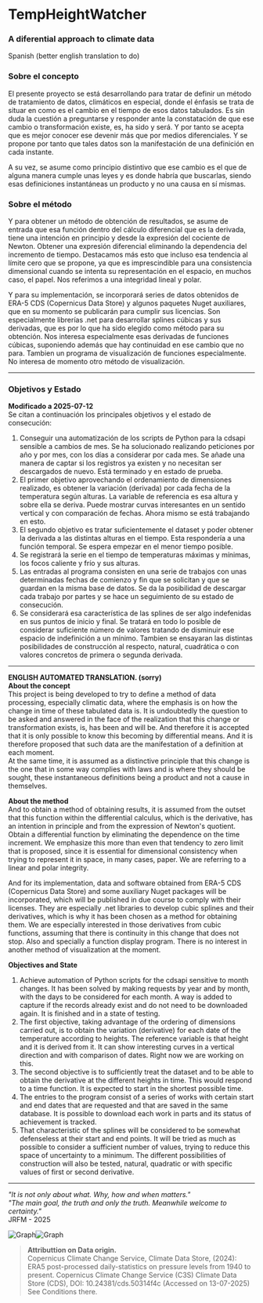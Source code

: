 # TempHeightWatcher
### A diferential approach to climate data    

Spanish (better english translation to do)  

### Sobre el concepto  
El presente proyecto se está desarrollando para tratar de definir un método de tratamiento de datos, climáticos en especial, donde el énfasis se trata de situar en como es el cambio en el tiempo de esos datos tabulados. Es sin duda la cuestión a preguntarse y responder ante la constatación de que ese cambio o transformación existe, es, ha sido y será. Y por tanto se acepta que es mejor conocer ese devenir más que por medios diferenciales. Y se propone por tanto que tales datos son la manifestación de una definición en cada instante.   

A su vez, se asume como principio distintivo que ese cambio es el que de alguna manera cumple unas leyes y es donde habría que buscarlas, siendo esas definiciones instantáneas un producto y no una causa en sí mismas.   
     
### Sobre el método  
Y para obtener un método de obtención de resultados, se asume de entrada que esa función dentro del cálculo diferencial que es la derivada, tiene una intención en principio y desde la expresión del cociente de Newton. Obtener una expresión diferencial eliminando la dependencia del incremento de tiempo. Destacamos más esto que incluso esa tendencia al límite cero que se propone, ya que es imprescindible para una consistencia dimensional cuando se intenta su representación en el espacio, en muchos caso, el papel. Nos referimos a una integridad lineal y polar.   

Y para su implementación, se incorporará series de datos obtenidos de ERA-5 CDS (Copernicus Data Store) y algunos paquetes Nuget auxiliares, que en su momento se publicarán para cumplir sus licencias. Son especialmente librerías .net para desarrollar splines cúbicas y sus derivadas, que es por lo que ha sido elegido como método para su obtención. Nos interesa especialmente esas derivadas de funciones cúbicas, suponiendo además que hay continuidad en ese cambio que no para. Tambien un programa de visualización de funciones especialmente. No interesa de momento otro método de visualización.

----------
### Objetivos y Estado  
**Modificado a 2025-07-12**   
Se citan a continuación los principales objetivos y el estado de consecución:  

1. Conseguir una automatización de los scripts de Python para la cdsapi sensible a cambios de mes. Se ha solucionado realizando peticiones por año y por mes, con los días a considerar por cada mes. Se añade una manera de captar si los registros ya existen y no necesitan ser descargados de nuevo. Está terminado y en estado de prueba.  
2. El primer objetivo aprovechando el ordenamiento de dimensiones realizado, es obtener la variación (derivada) por cada fecha de la temperatura según alturas. La variable de referencia es esa altura y sobre ella se deriva. Puede mostrar curvas interesantes en un sentido vertical y con comparación de fechas. Ahora mismo se está trabajando en esto.  
3. El segundo objetivo es tratar suficientemente el dataset y poder obtener la derivada a las distintas alturas en el tiempo. Esta respondería a una función temporal. Se espera empezar en el menor tiempo posible.
4. Se registrará la serie en el tiempo de temperaturas máximas y mínimas, los focos caliente y frío y sus alturas.
5. Las entradas al programa consisten en una serie de trabajos con unas determinadas fechas de comienzo y fin que se solicitan y que se guardan en la misma base de datos. Se da la posibilidad de descargar cada trabajo por partes y se hace un seguimiento de su estado de consecución.
6. Se considerará esa característica de las splines de ser algo indefenidas en sus puntos de inicio y final. Se tratará en todo lo posible de considerar suficiente número de valores tratando de disminuir ese espacio de indefinición a un mínimo. Tambien se ensayaran las distintas posibilidades de construcción al respecto, natural, cuadrática o con valores concretos de primera o segunda derivada.
----------
**ENGLISH AUTOMATED TRANSLATION. (sorry)**    
**About the concept**   
This project is being developed to try to define a method of data processing, especially climatic data, where the emphasis is on how the change in time of these tabulated data is. It is undoubtedly the question to be asked and answered in the face of the realization that this change or transformation exists, is, has been and will be. And therefore it is accepted that it is only possible to know this becoming by differential means. And it is therefore proposed that such data are the manifestation of a definition at each moment.   
At the same time, it is assumed as a distinctive principle that this change is the one that in some way complies with laws and is where they should be sought, these instantaneous definitions being a product and not a cause in themselves.  
   
**About the method**    
And to obtain a method of obtaining results, it is assumed from the outset that this function within the differential calculus, which is the derivative, has an intention in principle and from the expression of Newton's quotient. Obtain a differential function by eliminating the dependence on the time increment. We emphasize this more than even that tendency to zero limit that is proposed, since it is essential for dimensional consistency when trying to represent it in space, in many cases, paper. We are referring to a linear and polar integrity.   

And for its implementation, data and software obtained from ERA-5 CDS (Copernicus Data Store) and some auxiliary Nuget packages will be incorporated, which will be published in due course to comply with their licenses. They are especially .net libraries to develop cubic splines and their derivatives, which is why it has been chosen as a method for obtaining them. We are especially interested in those derivatives from cubic functions, assuming that there is continuity in this change that does not stop. Also and specially a function display program. There is no interest in another method of visualization at the moment.    

**Objectives and State**   
1. Achieve automation of Python scripts for the cdsapi sensitive to month changes. It has been solved by making requests by year and by month, with the days to be considered for each month. A way is added to capture if the records already exist and do not need to be downloaded again. It is finished and in a state of testing. 
2. The first objective, taking advantage of the ordering of 
 dimensions carried out, is to obtain the variation (derivative) for each date of the temperature according to heights. The reference variable is that height and it is derived from it. It can show interesting curves in a vertical direction and with comparison of dates. Right now we are working on this.   
3. The second objective is to sufficiently treat the dataset and to be able to obtain the derivative at the different heights in time. This would respond to a time function. It is expected to start in the shortest possible time. 
4. The entries to the program consist of a series of works with certain start and end dates that are requested and that are saved in the same database. It is possible to download each work in parts and its status of achievement is tracked.
5. That characteristic of the splines will be considered to be somewhat defenseless at their start and end points. It will be tried as much as possible to consider a sufficient number of values, trying to reduce this space of uncertainty to a minimum. The different possibilities of construction will also be tested, natural, quadratic or with specific values of first or second derivative.
----------
*"It is not only about what. Why, how and when matters."*   
*"The main goal, the truth and only the truth. Meanwhile welcome to certainty."*   
JRFM - 2025

![Graph](ComDiffs20250601.svg)![Graph](ComDiffs20250604.svg)    

> **Attributtion on Data origin.**   
> Copernicus Climate Change Service, Climate Data Store, (2024): ERA5 post-processed daily-statistics on pressure levels from 1940 to present. Copernicus Climate Change Service (C3S) Climate Data Store (CDS), DOI: 10.24381/cds.50314f4c (Accessed on 13-07-2025) See Conditions there.